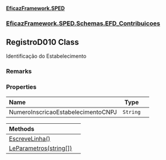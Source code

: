 #### [EficazFramework.SPED](EficazFrameworkSPED.md 'EficazFramework SPED')
### [EficazFramework.SPED.Schemas.EFD_Contribuicoes](EficazFramework.SPED.Schemas.EFD_Contribuicoes.md 'EficazFramework.SPED.Schemas.EFD_Contribuicoes')

## RegistroD010 Class

Identificação do Estabelecimento

### Remarks
### Properties

| Name | Type | |
| :--- | :---: | :--- |
| NumeroInscricaoEstabelecimentoCNPJ | `String` |  |

| Methods | |
| :--- | :--- |
| [EscreveLinha()](EficazFramework.SPED.Schemas.EFD_Contribuicoes/RegistroD010/EscreveLinha().md 'EficazFramework.SPED.Schemas.EFD_Contribuicoes.RegistroD010.EscreveLinha()') | |
| [LeParametros(string[])](EficazFramework.SPED.Schemas.EFD_Contribuicoes/RegistroD010/LeParametros(string[]).md 'EficazFramework.SPED.Schemas.EFD_Contribuicoes.RegistroD010.LeParametros(string[])') | |
